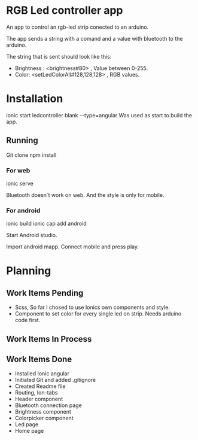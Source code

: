# RGB Led controller app

An app to control an rgb-led strip conected to an arduino.

The app sends a string with a comand and a value with bluetooth to the arduino.

The string that is sent should look like this:

- Brightness : <brightness#80> , Value between 0-255.
- Color: <setLedColorAll#128,128,128> , RGB values.

# Installation

ionic start ledcontroller blank --type=angular
Was used as start to build the app.

## Running

Git clone
npm install

### For web

ionic serve

Bluetooth doesn`t work on web.
And the style is only for mobile.

### For android

ionic build
ionic cap add android

Start Android studio.

Import android mapp.
Connect mobile and press play.

# Planning

## Work Items Pending

- Scss, So far I chosed to use Ionics own components and style.
- Component to set color for every single led on strip. Needs arduino code first.

## Work Items In Process

## Work Items Done

- Installed Ionic angular
- Initiated Git and added .gitignore
- Created Readme file
- Routing, Ion-tabs
- Header component
- Bluetooth connection page
- Brightness component
- Colorpicker component
- Led page
- Home page
